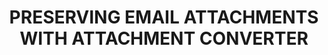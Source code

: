 ---
abstract: null
creators:
- Teichman, Matt
- Gosselar, Ashley
- Obetta, Obi
- Karle, Nishchay
date: null
document_url: https://www.ideals.illinois.edu/items/128257/bitstreams/428879/data.pdf
grand_parent: iPRES
institutions: []
keywords:
- email
- mime
- attachment
- digital preservation
- digital formats
landing_page_url: https://hdl.handle.net/2142/121053
language: eng
layout: publication
license: CC-BY 4.0 International
notes_url: null
parent: iPRES 2023
presentation_url: null
size: null
source_name: iPRES
title: PRESERVING EMAIL ATTACHMENTS WITH ATTACHMENT CONVERTER
type: unknown
year: 2023
---